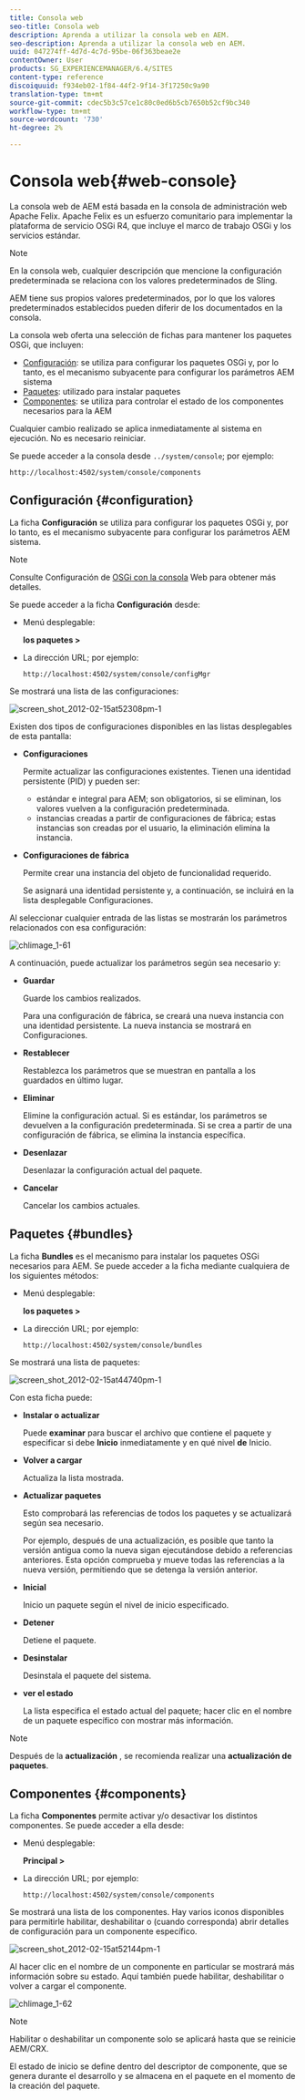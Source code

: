 ```yaml
---
title: Consola web
seo-title: Consola web
description: Aprenda a utilizar la consola web en AEM.
seo-description: Aprenda a utilizar la consola web en AEM.
uuid: 047274ff-4d7d-4c7d-95be-06f363beae2e
contentOwner: User
products: SG_EXPERIENCEMANAGER/6.4/SITES
content-type: reference
discoiquuid: f934eb02-1f84-44f2-9f14-3f17250c9a90
translation-type: tm+mt
source-git-commit: cdec5b3c57ce1c80c0ed6b5cb7650b52cf9bc340
workflow-type: tm+mt
source-wordcount: '730'
ht-degree: 2%

---
```



# Consola web{#web-console}

La consola web de AEM está basada en la consola [](https://felix.apache.org/documentation/subprojects/apache-felix-web-console.html)de administración web Apache Felix. Apache Felix es un esfuerzo comunitario para implementar la plataforma de servicio OSGi R4, que incluye el marco de trabajo OSGi y los servicios estándar.

>[!NOTE]
>
>En la consola web, cualquier descripción que mencione la configuración predeterminada se relaciona con los valores predeterminados de Sling.
>
>AEM tiene sus propios valores predeterminados, por lo que los valores predeterminados establecidos pueden diferir de los documentados en la consola.

La consola web oferta una selección de fichas para mantener los paquetes OSGi, que incluyen:

* [Configuración](#configuration): se utiliza para configurar los paquetes OSGi y, por lo tanto, es el mecanismo subyacente para configurar los parámetros AEM sistema
* [Paquetes](#bundles): utilizado para instalar paquetes
* [Componentes](#components): se utiliza para controlar el estado de los componentes necesarios para la AEM

Cualquier cambio realizado se aplica inmediatamente al sistema en ejecución. No es necesario reiniciar.

Se puede acceder a la consola desde `../system/console`; por ejemplo:

`http://localhost:4502/system/console/components`

## Configuración {#configuration}

La ficha **Configuración** se utiliza para configurar los paquetes OSGi y, por lo tanto, es el mecanismo subyacente para configurar los parámetros AEM sistema.

>[!NOTE]
>
>Consulte Configuración de [OSGi con la consola](/help/sites-deploying/configuring-osgi.md#osgi-configuration-with-the-web-console) Web para obtener más detalles.

Se puede acceder a la ficha **Configuración** desde:

* Menú desplegable:

   **los paquetes >**

* La dirección URL; por ejemplo:

   `http://localhost:4502/system/console/configMgr`

Se mostrará una lista de las configuraciones:

![screen_shot_2012-02-15at52308pm-1](assets/screen_shot_2012-02-15at52308pm-1.png)

Existen dos tipos de configuraciones disponibles en las listas desplegables de esta pantalla:

* **Configuraciones**

   Permite actualizar las configuraciones existentes. Tienen una identidad persistente (PID) y pueden ser:

   * estándar e integral para AEM; son obligatorios, si se eliminan, los valores vuelven a la configuración predeterminada.
   * instancias creadas a partir de configuraciones de fábrica; estas instancias son creadas por el usuario, la eliminación elimina la instancia.

* **Configuraciones de fábrica**

   Permite crear una instancia del objeto de funcionalidad requerido.

   Se asignará una identidad persistente y, a continuación, se incluirá en la lista desplegable Configuraciones.

Al seleccionar cualquier entrada de las listas se mostrarán los parámetros relacionados con esa configuración:

![chlimage_1-61](assets/chlimage_1-61.png)

A continuación, puede actualizar los parámetros según sea necesario y:

* **Guardar**

   Guarde los cambios realizados.

   Para una configuración de fábrica, se creará una nueva instancia con una identidad persistente. La nueva instancia se mostrará en Configuraciones.

* **Restablecer**

   Restablezca los parámetros que se muestran en pantalla a los guardados en último lugar.

* **Eliminar**

   Elimine la configuración actual. Si es estándar, los parámetros se devuelven a la configuración predeterminada. Si se crea a partir de una configuración de fábrica, se elimina la instancia específica.

* **Desenlazar**

   Desenlazar la configuración actual del paquete.

* **Cancelar**

   Cancelar los cambios actuales.

## Paquetes {#bundles}

La ficha **Bundles** es el mecanismo para instalar los paquetes OSGi necesarios para AEM. Se puede acceder a la ficha mediante cualquiera de los siguientes métodos:

* Menú desplegable:

   **los paquetes >**

* La dirección URL; por ejemplo:

   `http://localhost:4502/system/console/bundles`

Se mostrará una lista de paquetes:

![screen_shot_2012-02-15at44740pm-1](assets/screen_shot_2012-02-15at44740pm-1.png)

Con esta ficha puede:

* **Instalar o actualizar**

   Puede **examinar** para buscar el archivo que contiene el paquete y especificar si debe **Inicio** inmediatamente y en qué nivel **de** Inicio.

* **Volver a cargar**

   Actualiza la lista mostrada.

* **Actualizar paquetes**

   Esto comprobará las referencias de todos los paquetes y se actualizará según sea necesario.

   Por ejemplo, después de una actualización, es posible que tanto la versión antigua como la nueva sigan ejecutándose debido a referencias anteriores. Esta opción comprueba y mueve todas las referencias a la nueva versión, permitiendo que se detenga la versión anterior.

* **Inicial**

   Inicio un paquete según el nivel de inicio especificado.

* **Detener**

   Detiene el paquete.

* **Desinstalar**

   Desinstala el paquete del sistema.

* **ver el estado**

   La lista especifica el estado actual del paquete; hacer clic en el nombre de un paquete específico con mostrar más información.

>[!NOTE]
>
>Después de la **actualización** , se recomienda realizar una **actualización de paquetes**.

## Componentes {#components}

La ficha **Componentes** permite activar y/o desactivar los distintos componentes. Se puede acceder a ella desde:

* Menú desplegable:

   **Principal >**

* La dirección URL; por ejemplo:

   `http://localhost:4502/system/console/components`

Se mostrará una lista de los componentes. Hay varios iconos disponibles para permitirle habilitar, deshabilitar o (cuando corresponda) abrir detalles de configuración para un componente específico.

![screen_shot_2012-02-15at52144pm-1](assets/screen_shot_2012-02-15at52144pm-1.png)

Al hacer clic en el nombre de un componente en particular se mostrará más información sobre su estado. Aquí también puede habilitar, deshabilitar o volver a cargar el componente.

![chlimage_1-62](assets/chlimage_1-62.png)

>[!NOTE]
>
>Habilitar o deshabilitar un componente solo se aplicará hasta que se reinicie AEM/CRX.
>
>El estado de inicio se define dentro del descriptor de componente, que se genera durante el desarrollo y se almacena en el paquete en el momento de la creación del paquete.

